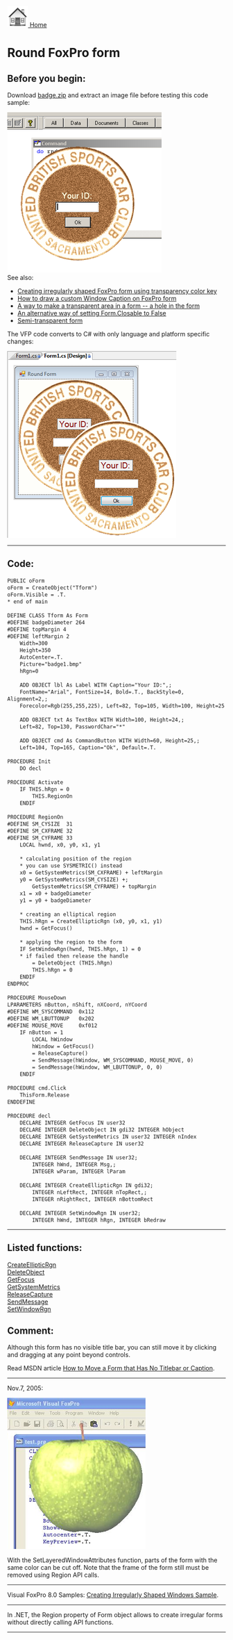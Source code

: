 [<img src="../images/home.png"> Home ](https://github.com/VFPX/Win32API)  

# Round FoxPro form

## Before you begin:
Download <A href="http://www.news2news.com/vfp/downloads/badge.zip">badge.zip</A> and extract an image file before testing this code sample:[](sample_000.md)  

![](../images\rnd.png)  
See also:

* [Creating irregularly shaped FoxPro form using transparency color key](sample_033.md)  
* [How to draw a custom Window Caption on FoxPro form](sample_499.md)  
* [A way to make a transparent area in a form -- a hole in the form](sample_126.md)  
* [An alternative way of setting Form.Closable to False](sample_127.md)  
* [Semi-transparent form](sample_453.md)  

The VFP code converts to C# with only language and platform specific changes:  

![](../images/roundform_cs.png)  
  
***  


## Code:
```foxpro  
PUBLIC oForm
oForm = CreateObject("Tform")
oForm.Visible = .T.
* end of main

DEFINE CLASS Tform As Form
#DEFINE badgeDiameter 264
#DEFINE topMargin 4
#DEFINE leftMargin 2
	Width=300
	Height=350
	AutoCenter=.T.
	Picture="badge1.bmp"
	hRgn=0
	
	ADD OBJECT lbl As Label WITH Caption="Your ID:",;
	FontName="Arial", FontSize=14, Bold=.T., BackStyle=0, Alignment=2,;
	Forecolor=Rgb(255,255,225), Left=82, Top=105, Width=100, Height=25

	ADD OBJECT txt As TextBox WITH Width=100, Height=24,;
	Left=82, Top=130, PasswordChar="*"

	ADD OBJECT cmd As CommandButton WITH Width=60, Height=25,;
	Left=104, Top=165, Caption="Ok", Default=.T.

PROCEDURE Init
	DO decl

PROCEDURE Activate
	IF THIS.hRgn = 0
		THIS.RegionOn
	ENDIF

PROCEDURE RegionOn
#DEFINE SM_CYSIZE  31
#DEFINE SM_CXFRAME 32
#DEFINE SM_CYFRAME 33
	LOCAL hwnd, x0, y0, x1, y1

	* calculating position of the region
	* you can use SYSMETRIC() instead
	x0 = GetSystemMetrics(SM_CXFRAME) + leftMargin
	y0 = GetSystemMetrics(SM_CYSIZE) +;
		GetSystemMetrics(SM_CYFRAME) + topMargin
	x1 = x0 + badgeDiameter
	y1 = y0 + badgeDiameter

	* creating an elliptical region
	THIS.hRgn = CreateEllipticRgn (x0, y0, x1, y1)
	hwnd = GetFocus()

	* applying the region to the form
	IF SetWindowRgn(hwnd, THIS.hRgn, 1) = 0
	* if failed then release the handle
		= DeleteObject (THIS.hRgn)
		THIS.hRgn = 0
	ENDIF
ENDPROC

PROCEDURE MouseDown
LPARAMETERS nButton, nShift, nXCoord, nYCoord
#DEFINE WM_SYSCOMMAND  0x112
#DEFINE WM_LBUTTONUP   0x202
#DEFINE MOUSE_MOVE     0xf012
	IF nButton = 1
		LOCAL hWindow
		hWindow = GetFocus()
		= ReleaseCapture()
		= SendMessage(hWindow, WM_SYSCOMMAND, MOUSE_MOVE, 0)
		= SendMessage(hWindow, WM_LBUTTONUP, 0, 0)
	ENDIF

PROCEDURE cmd.Click
	ThisForm.Release
ENDDEFINE

PROCEDURE decl
	DECLARE INTEGER GetFocus IN user32
	DECLARE INTEGER DeleteObject IN gdi32 INTEGER hObject
	DECLARE INTEGER GetSystemMetrics IN user32 INTEGER nIndex
	DECLARE INTEGER ReleaseCapture IN user32

	DECLARE INTEGER SendMessage IN user32;
		INTEGER hWnd, INTEGER Msg,;
		INTEGER wParam, INTEGER lParam

	DECLARE INTEGER CreateEllipticRgn IN gdi32;
		INTEGER nLeftRect, INTEGER nTopRect,;
		INTEGER nRightRect, INTEGER nBottomRect

	DECLARE INTEGER SetWindowRgn IN user32;
		INTEGER hWnd, INTEGER hRgn, INTEGER bRedraw  
```  
***  


## Listed functions:
[CreateEllipticRgn](../libraries/gdi32/CreateEllipticRgn.md)  
[DeleteObject](../libraries/gdi32/DeleteObject.md)  
[GetFocus](../libraries/user32/GetFocus.md)  
[GetSystemMetrics](../libraries/user32/GetSystemMetrics.md)  
[ReleaseCapture](../libraries/user32/ReleaseCapture.md)  
[SendMessage](../libraries/user32/SendMessage.md)  
[SetWindowRgn](../libraries/user32/SetWindowRgn.md)  

## Comment:
Although this form has no visible title bar, you can still move it by clicking and dragging at any point beyond controls.  
  
Read MSDN article <a href="http://support.microsoft.com/support/kb/articles/Q114/5/93.ASP">How to Move a Form that Has No Titlebar or Caption</a>.  
  
* * *  
Nov.7, 2005:   
  
<img src="images/applecorp.jpg" width=319 height=348>  
  
With the SetLayeredWindowAttributes function, parts of the form with the same color can be cut off. Note that the frame of the form still must be removed using Region API calls.  
  
* * *  
Visual FoxPro 8.0 Samples: <a href="http://msdn.microsoft.com/library/default.asp?url=/library/en-us/dv_foxhelp/html/samirregular_shaped_windows.asp">Creating Irregularly Shaped Windows Sample</a>.  
  
* * *  
In .NET, the Region property of Form object allows to create irregular forms without directly calling API functions.  
  
***  

